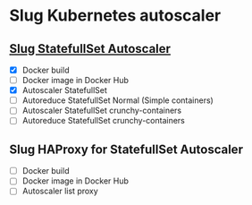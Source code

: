 # Slug Kubernetes autoscaler

## [Slug StatefullSet Autoscaler](https://github.com/Tedezed/slug-containers/tree/master/statefullset_autoscaler)

- [x] Docker build
- [ ] Docker image in Docker Hub
- [x] Autoscaler StatefullSet
- [ ] Autoreduce StatefullSet Normal (Simple containers)
- [ ] Autoscaler StatefullSet crunchy-containers
- [ ] Autoreduce StatefullSet crunchy-containers

## Slug HAProxy for StatefullSet Autoscaler

- [ ] Docker build
- [ ] Docker image in Docker Hub
- [ ] Autoscaler list proxy

